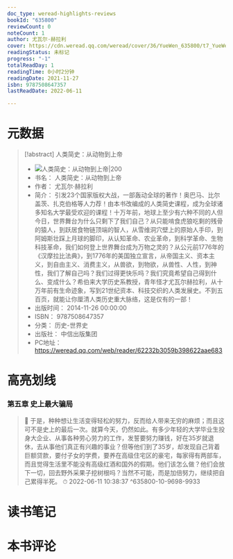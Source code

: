 ```yaml
---
doc_type: weread-highlights-reviews
bookId: "635800"
reviewCount: 0
noteCount: 1
author: 尤瓦尔·赫拉利
cover: https://cdn.weread.qq.com/weread/cover/36/YueWen_635800/t7_YueWen_635800.jpg
readingStatus: 未标记
progress: "-1"
totalReadDay: 1
readingTime: 0小时2分钟
readingDate: 2021-11-27
isbn: 9787508647357
lastReadDate: 2022-06-11

---
```

# 元数据
> [!abstract] 人类简史：从动物到上帝
> - ![ 人类简史：从动物到上帝|200](https://cdn.weread.qq.com/weread/cover/36/YueWen_635800/t7_YueWen_635800.jpg)
> - 书名： 人类简史：从动物到上帝
> - 作者： 尤瓦尔·赫拉利
> - 简介： 引发23个国家版权大战，一部轰动全球的著作！奥巴马、比尔盖茨、扎克伯格等人力荐！由本书改编成的人类简史课程，成为全球诸多知名大学最受欢迎的课程！十万年前，地球上至少有六种不同的人但今日，世界舞台为什么只剩下了我们自己？从只能啃食虎狼吃剩的残骨的猿人，到跃居食物链顶端的智人，从雪维洞穴壁上的原始人手印，到阿姆斯壮踩上月球的脚印，从认知革命、农业革命，到科学革命、生物科技革命，我们如何登上世界舞台成为万物之灵的？从公元前1776年的《汉摩拉比法典》，到1776年的美国独立宣言，从帝国主义、资本主义，到自由主义、消费主义，从兽欲，到物欲，从兽性、人性，到神性，我们了解自己吗？我们过得更快乐吗？我们究竟希望自己得到什么、变成什么？希伯来大学历史系教授，青年怪才尤瓦尔赫拉利，从十万年前有生命迹象，写到21世纪资本、科技交织的人类发展史。不到五百页，就能让你厘清人类历史重大脉络，这是仅有的一部！
> - 出版时间： 2014-11-26 00:00:00
> - ISBN： 9787508647357
> - 分类： 历史-世界史
> - 出版社： 中信出版集团
> - PC地址：https://weread.qq.com/web/reader/62232b3059b398622aae683

# 高亮划线

### 第五章 史上最大骗局

> 📌 于是，种种想让生活变得轻松的努力，反而给人带来无穷的麻烦；而且这可不是史上的最后一次。就算今天，仍然如此。有多少年轻的大学毕业生投身大企业、从事各种劳心劳力的工作，发誓要努力赚钱，好在35岁就退休，去从事他们真正有兴趣的事业？但等他们到了35岁，却发现自己背着巨额贷款，要付子女的学费，要养在高级住宅区的豪宅，每家得有两部车，而且觉得生活里不能没有高级红酒和国外的假期。他们该怎么做？他们会放下一切，回去野外采果子挖树根吗？当然不可能，而是加倍努力，继续把自己累得半死。 
> ⏱ 2022-06-11 10:38:37 ^635800-10-9698-9933

# 读书笔记

# 本书评论

